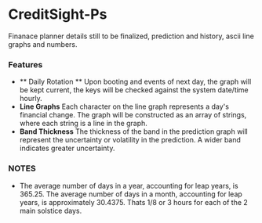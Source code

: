 # CreditSight-Ps
Finanace planner details still to be finalized, prediction and history, ascii line graphs and numbers.

### Features
- ** Daily Rotation ** Upon booting and events of next day, the graph will be kept current, the keys will be checked against the system date/time hourly.
- **Line Graphs** Each character on the line graph represents a day's financial change. The graph will be constructed as an array of strings, where each string is a line in the graph.
- **Band Thickness** The thickness of the band in the prediction graph will represent the uncertainty or volatility in the prediction. A wider band indicates greater uncertainty.

### NOTES
* The average number of days in a year, accounting for leap years, is 365.25. The average number of days in a month, accounting for leap years, is approximately 30.4375. Thats 1/8 or 3 hours for each of the 2 main solstice days.
